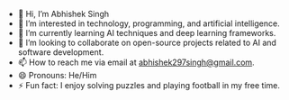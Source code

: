 - 👋 Hi, I’m Abhishek Singh
- 👀 I’m interested in technology, programming, and artificial intelligence.
- 🌱 I’m currently learning AI techniques and deep learning frameworks.
- 💞️ I’m looking to collaborate on open-source projects related to AI and software development.
- 📫 How to reach me via email at abhishek297singh@gmail.com.
- 😄 Pronouns: He/Him
- ⚡ Fun fact: I enjoy solving puzzles and playing football in my free time.

<!---
abhishektechie297/abhishektechie297 is a ✨ special ✨ repository because its `README.md` (this file) appears on your GitHub profile.
You can click the Preview link to take a look at your changes.
--->
